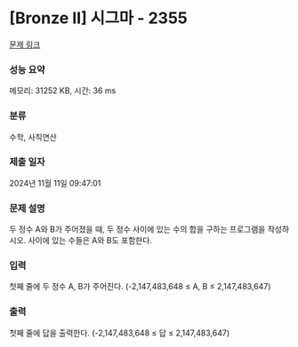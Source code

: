 # [Bronze II] 시그마 - 2355 

[문제 링크](https://www.acmicpc.net/problem/2355) 

### 성능 요약

메모리: 31252 KB, 시간: 36 ms

### 분류

수학, 사칙연산

### 제출 일자

2024년 11월 11일 09:47:01

### 문제 설명

<p>두 정수 A와 B가 주어졌을 때, 두 정수 사이에 있는 수의 합을 구하는 프로그램을 작성하시오. 사이에 있는 수들은 A와 B도 포함한다.</p>

### 입력 

 <p>첫째 줄에 두 정수 A, B가 주어진다. (-2,147,483,648 ≤ A, B ≤ 2,147,483,647)</p>

### 출력 

 <p>첫째 줄에 답을 출력한다. (-2,147,483,648 ≤ 답 ≤ 2,147,483,647)</p>

